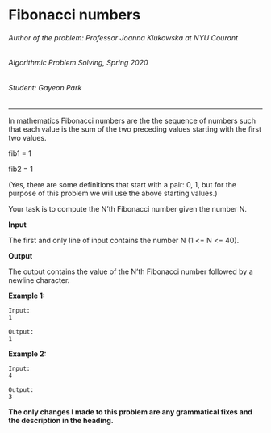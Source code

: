 # Fibonacci numbers
###### Author of the problem: Professor Joanna Klukowska at NYU Courant

###### Algorithmic Problem Solving, Spring 2020

###### Student: Gayeon Park

***
In mathematics Fibonacci numbers are the the sequence of numbers such that each value is the sum of the two
preceding values starting with the first two values.

fib1 = 1

fib2 = 1

(Yes, there are some definitions that start with a pair: 0, 1, but for the purpose of this problem we will use the above
starting values.)

Your task is to compute the N’th Fibonacci number given the number N.


**Input**

The first and only line of input contains the number N (1 <= N <= 40).

**Output**

The output contains the value of the N’th Fibonacci number followed by a newline character.

**Example 1:**
```
Input:
1

Output:
1
```

**Example 2:**
```
Input:
4

Output:
3
```


**The only changes I made to this problem are any grammatical fixes and the description in the heading.**
